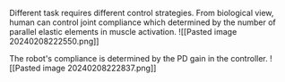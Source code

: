 Different task requires different control strategies. From biological view, human can control joint compliance which determined by the number of parallel elastic elements in muscle activation. 
![[Pasted image 20240208222550.png]]


The robot's compliance is determined by the PD gain in the controller.
![[Pasted image 20240208222837.png]]